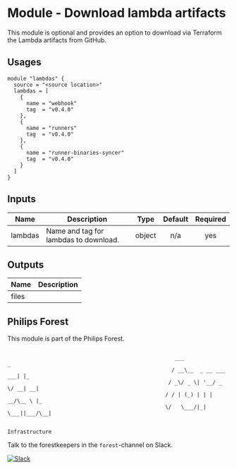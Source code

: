 # Module - Download lambda artifacts

This module is optional and provides an option to download via Terraform the Lambda artifacts from GitHub.

## Usages

```
module "lambdas" {
  source = "<source location>"
  lambdas = [
    {
      name = "webhook"
      tag  = "v0.4.0"
    },
    {
      name = "runners"
      tag  = "v0.4.0"
    },
    {
      name = "runner-binaries-syncer"
      tag  = "v0.4.0"
    }
  ]
}
```

<!-- BEGINNING OF PRE-COMMIT-TERRAFORM DOCS HOOK -->

## Inputs

| Name    | Description                           |  Type  | Default | Required |
| ------- | ------------------------------------- | :----: | :-----: | :------: |
| lambdas | Name and tag for lambdas to download. | object |   n/a   |   yes    |

## Outputs

| Name  | Description |
| ----- | ----------- |
| files |             |

<!-- END OF PRE-COMMIT-TERRAFORM DOCS HOOK -->

## Philips Forest

This module is part of the Philips Forest.

```

                                                     ___                   _
                                                    / __\__  _ __ ___  ___| |_
                                                   / _\/ _ \| '__/ _ \/ __| __|
                                                  / / | (_) | | |  __/\__ \ |_
                                                  \/   \___/|_|  \___||___/\__|

                                                                 Infrastructure

```

Talk to the forestkeepers in the `forest`-channel on Slack.

[![Slack](https://philips-software-slackin.now.sh/badge.svg)](https://philips-software-slackin.now.sh)
